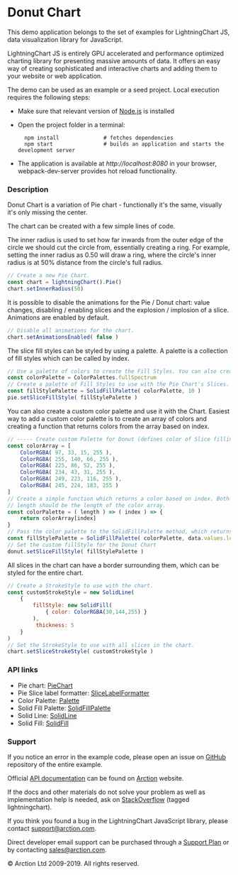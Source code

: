 # Donut Chart

This demo application belongs to the set of examples for LightningChart JS, data visualization library for JavaScript.

LightningChart JS is entirely GPU accelerated and performance optimized charting library for presenting massive amounts of data. It offers an easy way of creating sophisticated and interactive charts and adding them to your website or web application.

The demo can be used as an example or a seed project. Local execution requires the following steps:

- Make sure that relevant version of [Node.js](https://nodejs.org/en/download/) is installed
- Open the project folder in a terminal:

        npm install              # fetches dependencies
        npm start                # builds an application and starts the development server

- The application is available at *http://localhost:8080* in your browser, webpack-dev-server provides hot reload functionality.

### Description

Donut Chart is a variation of Pie chart - functionally it's the same, visually it's only missing the center.

The chart can be created with a few simple lines of code.

The inner radius is used to set how far inwards from the outer edge of the circle we should cut the circle from, essentially creating a ring.
For example, setting the inner radius as 0.50 will draw a ring, where the circle's inner radius is at 50% distance from the circle's full radius.

```javascript
// Create a new Pie Chart.
const chart = lightningChart().Pie()
chart.setInnerRadius(50)
```

It is possible to disable the animations for the Pie / Donut chart: value changes, disabling / enabling slices and the explosion / implosion of a slice.
Animations are enabled by default.

```javascript
// Disable all animations for the chart.
chart.setAnimationsEnabled( false )
```

The slice fill styles can be styled by using a palette. A palette is a collection of fill styles which can be called by index.

```javascript
// Use a palette of colors to create the Fill Styles. You can also create your own - check the ColorPalettes documentation for more info.
const colorPalette = ColorPalettes.fullSpectrum
// Create a palette of Fill Styles to use with the Pie Chart's Slices.
const fillStylePalette = SolidFillPalette( colorPalette, 10 )
pie.setSliceFillStyle( fillStylePalette )
```

You can also create a custom color palette and use it with the Chart.
Easiest way to add a custom color palette is to create an array of colors and creating a function that returns colors from the array based on index.

```javascript
// ----- Create custom Palette for Donut (defines color of Slice filling) ----
const colorArray = [
    ColorRGBA( 97, 33, 15, 255 ),
    ColorRGBA( 255, 140, 66, 255 ),
    ColorRGBA( 225, 86, 52, 255 ),
    ColorRGBA( 234, 43, 31, 255 ),
    ColorRGBA( 249, 223, 116, 255 ),
    ColorRGBA( 245, 224, 183, 255 )
]
// Create a simple function which returns a color based on index. Both parameters (length and index) can be used to create more complex functions -
// length should be the length of the color array.
const colorPalette = ( length ) => ( index ) => {
    return colorArray[index]
}
// Pass the color palette to the SolidFillPalette method, which returns a fillStyle palette that can be used with the Donut Chart
const fillStylePalette = SolidFillPalette( colorPalette, data.values.length)
// Set the custom fillStyle for the Donut Chart
donut.setSliceFillStyle( fillStylePalette )
```

All slices in the chart can have a border surrounding them, which can be styled for the entire chart.

```javascript
// Create a StrokeStyle to use with the chart.
const customStrokeStyle = new SolidLine(
    {
        fillStyle: new SolidFill(
            { color: ColorRGBA(30,144,255) }
        ),
         thickness: 5
    }
)
// Set the StrokeStyle to use with all slices in the chart.
chart.setSliceStrokeStyle( customStrokeStyle )
```

### API links

* Pie chart: [PieChart][]
* Pie Slice label formatter: [SliceLabelFormatter][]
* Color Palette: [Palette][]
* Solid Fill Palette: [SolidFillPalette][]
* Solid Line: [SolidLine][]
* Solid Fill: [SolidFill][]


### Support

If you notice an error in the example code, please open an issue on [GitHub][0] repository of the entire example.

Official [API documentation][1] can be found on [Arction][2] website.

If the docs and other materials do not solve your problem as well as implementation help is needed, ask on [StackOverflow][3] (tagged lightningchart).

If you think you found a bug in the LightningChart JavaScript library, please contact support@arction.com.

Direct developer email support can be purchased through a [Support Plan][4] or by contacting sales@arction.com.

© Arction Ltd 2009-2019. All rights reserved.

[0]: https://github.com/Arction/
[1]: https://www.arction.com/lightningchart-js-api-documentation/
[2]: https://www.arction.com
[3]: https://stackoverflow.com/questions/tagged/lightningchart
[4]: https://www.arction.com/support-services/

[Palette]: https://www.arction.com/lightningchart-js-api-documentation/v1.0.1/globals.html#palette
[PieChart]: https://www.arction.com/lightningchart-js-api-documentation/v1.0.1/classes/piechart.html
[SliceLabelFormatter]: https://www.arction.com/lightningchart-js-api-documentation/v1.0.1/globals.html#slicelabelformatter
[SolidFill]: https://www.arction.com/lightningchart-js-api-documentation/v1.0.1/classes/solidfill.html
[SolidFillPalette]: https://www.arction.com/lightningchart-js-api-documentation/v1.0.1/globals.html#solidfillpalette
[SolidLine]: https://www.arction.com/lightningchart-js-api-documentation/v1.0.1/classes/solidline.html